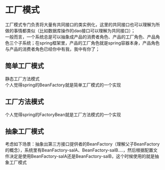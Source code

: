# 工厂模式
工厂模式专门负责将大量有共同接口的类实例化，这里的共同接口也可以理解为所做的事情都类似（比如数据库操作的dao接口可以理解为共同接口）；  
一般而言，一个系统总是可以抽象成产品的消费者角色、产品的工厂角色、产品角色三个子系统；在spring框架里，产品的工厂角色就是spring容器本身，产品角色与产品的消费者角色已经你中有我，我中有你了；
## 简单工厂模式
静态工厂方法模式  
个人觉得spring的BeanFactory就是简单工厂模式的一个实现
## 工厂方法模式
个人觉得spring的FactoryBean就是工厂方法模式的一个实现
## 抽象工厂模式
考虑如下场景：抽象出第三方接口提供者的BeanFactory（理解父子BeanFactory的概念），系统里有BeanFactory-salA、BeanFactory-salB....，然后根据配置文件决定是使用BeanFactory-salA还是BeanFactory-salB，这个时候使用的就是抽象工厂模式
